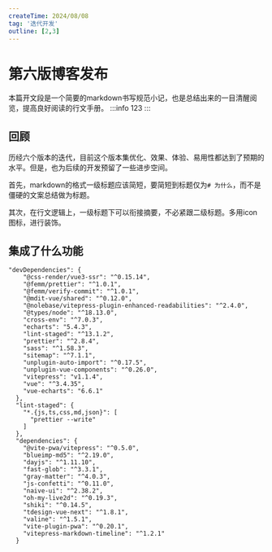 ```yaml
---
createTime: 2024/08/08
tag: '迭代开发'
outline: [2,3]
---
```


# 第六版博客发布


本篇开文段是一个简要的markdown书写规范小记，也是总结出来的一目清醒阅览，提高良好阅读的行文手册。
:::info
123
:::

## 回顾

历经六个版本的迭代，目前这个版本集优化、效果、体验、易用性都达到了预期的水平。但是，也为后续的开发预留了一些进步空间。

首先，markdown的格式一级标题应该简短，要简短到标题仅为`# 为什么`，而不是僵硬的文案总结做为标题。

其次，在行文逻辑上，一级标题下可以衔接摘要，不必紧跟二级标题。多用icon图标，进行装饰。

## 集成了什么功能

```
"devDependencies": {
    "@css-render/vue3-ssr": "^0.15.14",
    "@femm/prettier": "^1.0.1",
    "@femm/verify-commit": "^1.0.1",
    "@mdit-vue/shared": "^0.12.0",
    "@nolebase/vitepress-plugin-enhanced-readabilities": "^2.4.0",
    "@types/node": "^18.13.0",
    "cross-env": "^7.0.3",
    "echarts": "5.4.3",
    "lint-staged": "^13.1.2",
    "prettier": "^2.8.4",
    "sass": "^1.58.3",
    "sitemap": "^7.1.1",
    "unplugin-auto-import": "^0.17.5",
    "unplugin-vue-components": "^0.26.0",
    "vitepress": "v1.1.4",
    "vue": "^3.4.35",
    "vue-echarts": "6.6.1"
  },
  "lint-staged": {
    "*.{js,ts,css,md,json}": [
      "prettier --write"
    ]
  },
  "dependencies": {
    "@vite-pwa/vitepress": "^0.5.0",
    "blueimp-md5": "^2.19.0",
    "dayjs": "^1.11.10",
    "fast-glob": "^3.3.1",
    "gray-matter": "^4.0.3",
    "js-confetti": "^0.11.0",
    "naive-ui": "^2.38.2",
    "oh-my-live2d": "^0.19.3",
    "shiki": "^0.14.5",
    "tdesign-vue-next": "^1.8.1",
    "valine": "^1.5.1",
    "vite-plugin-pwa": "^0.20.1",
    "vitepress-markdown-timeline": "^1.2.1"
  }
```
